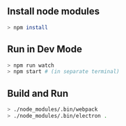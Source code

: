 ## Install node modules

```` bash
> npm install
````

## Run in Dev Mode

```` bash
> npm run watch
> npm start # (in separate terminal)
````

## Build and Run

```` bash
> ./node_modules/.bin/webpack
> ./node_modules/.bin/electron .
````
